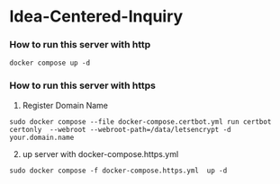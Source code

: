 ﻿# Idea-Centered-Inquiry
### How to run this server with http
```
docker compose up -d
```

### How to run this server with https
1. Register Domain Name
```
sudo docker compose --file docker-compose.certbot.yml run certbot certonly  --webroot --webroot-path=/data/letsencrypt -d your.domain.name
```
2. up server with docker-compose.https.yml
```
sudo docker compose -f docker-compose.https.yml  up -d
```


